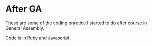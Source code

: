 # After GA
These are some of the coding practice I started to do after course in General Assembly.

Code is in Ruby and Javascript.
